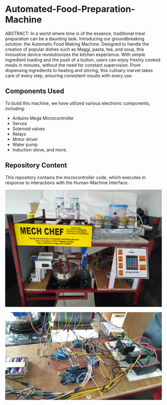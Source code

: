 # Automated-Food-Preparation-Machine

ABSTRACT:
In a world where time is of the essence, traditional meal preparation can be a daunting task. Introducing our groundbreaking solution: the Automatic Food Making Machine. Designed to handle the creation of popular dishes such as Maggi, pasta, tea, and soup, this innovative device revolutionizes the kitchen experience. With simple ingredient loading and the push of a button, users can enjoy freshly cooked meals in minutes, without the need for constant supervision. From dispensing ingredients to heating and stirring, this culinary marvel takes care of every step, ensuring consistent results with every use.

## Components Used

To build this machine, we have utilized various electronic components, including:

- Arduino Mega Microcontroller
- Servos
- Solenoid valves
- Relays
- Motor driver
- Water pump
- Induction stove, and more.

## Repository Content

This repository contains the microcontroller code, which executes in response to interactions with the Human-Machine Interface.

![Automated Food Preparation Machine](https://raw.githubusercontent.com/ganeshpc007/Automated-Food-Preparation-Machine/main/main-pic1.jpg)

![Automated Food Preparation Machine Circuites](https://raw.githubusercontent.com/ganeshpc007/Automated-Food-Preparation-Machine/main/circuits.jpg)
